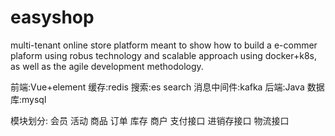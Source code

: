 # easyshop
multi-tenant online store platform meant to show how to build a e-commer plaform using robus technology and scalable approach
using docker+k8s, as well as the agile development methodology.

前端:Vue+element 缓存:redis 搜索:es search 消息中间件:kafka
后端:Java 数据库:mysql

模块划分:
  会员
  活动
  商品
  订单
  库存
  商户
  支付接口
  进销存接口
  物流接口


